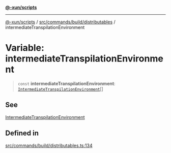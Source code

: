 [**@-xun/scripts**](../../../../../README.md)

***

[@-xun/scripts](../../../../../README.md) / [src/commands/build/distributables](../README.md) / intermediateTranspilationEnvironment

# Variable: intermediateTranspilationEnvironment

> `const` **intermediateTranspilationEnvironment**: [`IntermediateTranspilationEnvironment`](../enumerations/IntermediateTranspilationEnvironment.md)[]

## See

[IntermediateTranspilationEnvironment](../enumerations/IntermediateTranspilationEnvironment.md)

## Defined in

[src/commands/build/distributables.ts:134](https://github.com/Xunnamius/xscripts/blob/12020afea79f1ec674174f8cb4103ac0b46875c5/src/commands/build/distributables.ts#L134)
